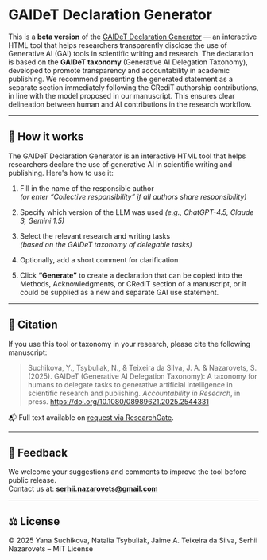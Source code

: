 # GAIDeT Declaration Generator

This is a **beta version** of the <a href="https://panbibliotekar.github.io/gaidet-declaration/">GAIDeT Declaration Generator</a> — an interactive HTML tool that helps researchers transparently disclose the use of Generative AI (GAI) tools in scientific writing and research.
The declaration is based on the **GAIDeT taxonomy** (Generative AI Delegation Taxonomy), developed to promote transparency and accountability in academic publishing. 
We recommend presenting the generated statement as a separate section immediately following the CRediT authorship contributions, in line with the model proposed in our manuscript. This ensures clear delineation between human and AI contributions in the research workflow.

---

## 🧪 How it works

The GAIDeT Declaration Generator is an interactive HTML tool that helps researchers declare the use of generative AI in scientific writing and publishing. Here's how to use it:

1. Fill in the name of the responsible author  
   *(or enter “Collective responsibility” if all authors share responsibility)*

2. Specify which version of the LLM was used
   *(e.g., ChatGPT-4.5, Claude 3, Gemini 1.5)*

3. Select the relevant research and writing tasks  
   *(based on the GAIDeT taxonomy of delegable tasks)*

4. Optionally, add a short comment for clarification

5. Click **“Generate”** to create a declaration that can be copied into the Methods, Acknowledgments, or CRediT section of a manuscript, or it could be supplied as a new and separate GAI use statement.

---

## 📄 Citation

If you use this tool or taxonomy in your research, please cite the following manuscript:

> Suchikova, Y., Tsybuliak, N., & Teixeira da Silva, J. A. & Nazarovets, S. (2025). GAIDeT (Generative AI Delegation Taxonomy): A taxonomy for humans to delegate tasks to generative artificial intelligence in scientific research and publishing. <i>Accountability in Research</i>, in press. <a href="https://doi.org/10.1080/08989621.2025.2544331">https://doi.org/10.1080/08989621.2025.2544331</a>

📬 Full text available on  <a href="https://www.researchgate.net/publication/394419819_GAIDeT_Generative_AI_Delegation_Taxonomy_A_taxonomy_for_humans_to_delegate_tasks_to_generative_artificial_intelligence_in_scientific_research_and_publishing">request via ResearchGate</a>.

---

## 📩 Feedback

We welcome your suggestions and comments to improve the tool before public release.  
Contact us at: **serhii.nazarovets@gmail.com**

---

## ⚖️ License

© 2025 Yana Suchikova, Natalia Tsybuliak, Jaime A. Teixeira da Silva, Serhii Nazarovets – MIT License
